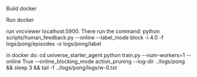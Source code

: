 Build docker

Run docker

run vncviewer localhost:5900. There run the command:
python scripts/human_feedback.py --online --label_mode block -i 4.0 -f logs/pong/episodes -o logs/pong/label

in docker do:
cd universe_starter_agent
python train.py --num-workers=1 --online True --online_blocking_mode action_pruning --log-dir ../logs/pong && sleep 3 && tail -f ../logs/pong/logs/w-0.txt 




